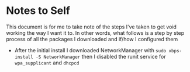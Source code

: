 # Notes to Self

This document is for me to take note of the steps I've taken to get void working the way I want it to. In other words, what follows is a step by step process of all the packages I downloaded and if/how I configured them
- After the initial install I downloaded NetworkManager with `sudo xbps-install -S NetworkManager` then I disabled the runit service for `wpa_supplicant` and `dhcpcd`
